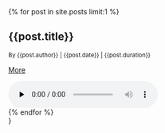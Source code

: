   <div class="site-blocks-cover overlay" style="background-image: url({{site.baseurl}}/assets/images/hero_bg_1.jpg);" data-aos="fade" data-stellar-background-ratio="0.5">
      <div class="container">
        <div class="row align-items-center justify-content-center text-center">
          <div class="col-md-8" data-aos="fade-up" data-aos-delay="400">
 <!-- slider content -->       
{% for post in site.posts limit:1 %}  
            <h2 class="text-white font-weight-light mb-2 display-4">{{post.title}}</h2>
            <div class="text-white mb-4"><span class="text-white-opacity-05"><small>By {{post.author}} | {{post.date}} | {{post.duration}}</small></span></div>
            <p><a href="{{post.url}}" class="btn btn-primary btn-sm py-3 px-4 small">More</a></p>
            <div class="player">
              <audio id="player2" preload="none" controls style="max-width: 100%">
                <source src="http://www.largesound.com/ashborytour/sound/AshboryBYU.mp3" type="audio/mp3">
              </audio>
            </div>
{% endfor %}
 <!-- slider content --> 
          </div>
        </div>
      </div>
    </div>  
}

